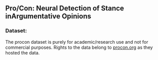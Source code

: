 ## Pro/Con: Neural Detection of Stance inArgumentative Opinions

### Dataset: 

The procon dataset is purely for academic/research use and not for commercial purposes. Rights to the data belong to [procon.org](http://procon.org/) as they hosted the data.
